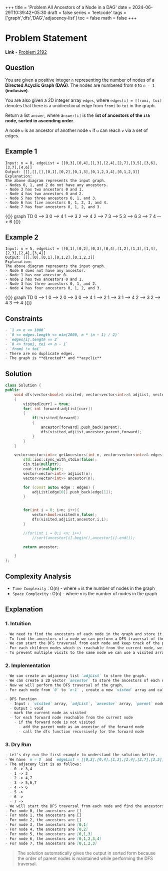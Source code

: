 +++
title = 'Problem All Ancestors of a Node in a DAG'
date = 2024-06-29T10:39:42+05:30
draft = false
series = 'leetcode'
tags =['graph','dfs','DAG','adjacency-list']
toc = false
math = false
+++

# Problem Statement

**Link** - [Problem 2192](https://leetcode.com/problems/all-ancestors-of-a-node-in-a-directed-acyclic-graph/description/)

## Question

You are given a positive integer `n` representing the number of nodes of a **Directed Acyclic Graph (DAG)**. The nodes are numbered from `0` to `n - 1` **(inclusive)**.

You are also given a 2D integer array `edges`, where `edges[i] = [fromi, toi]` denotes that there is a unidirectional edge from `fromi` to `toi` in the graph.

Return a list `answer`, where a`nswer[i]` is the li**st of ancestors of the `ith` node, sorted in ascending order**.

A node `u` is an ancestor of another node `v` if `u` can reach `v` via a set of edges.

## Example 1

```
Input: n = 8, edgeList = [[0,3],[0,4],[1,3],[2,4],[2,7],[3,5],[3,6],[3,7],[4,6]]
Output: [[],[],[],[0,1],[0,2],[0,1,3],[0,1,2,3,4],[0,1,2,3]]
Explanation:
The above diagram represents the input graph.
- Nodes 0, 1, and 2 do not have any ancestors.
- Node 3 has two ancestors 0 and 1.
- Node 4 has two ancestors 0 and 2.
- Node 5 has three ancestors 0, 1, and 3.
- Node 6 has five ancestors 0, 1, 2, 3, and 4.
- Node 7 has four ancestors 0, 1, 2, and 3.
```

{{<mermaid>}}
graph TD
0 --> 3
0 --> 4
1 --> 3
2 --> 4
2 --> 7
3 --> 5
3 --> 6
3 --> 7
4 --> 6
{{</mermaid>}}

## Example 2

```
Input: n = 5, edgeList = [[0,1],[0,2],[0,3],[0,4],[1,2],[1,3],[1,4],[2,3],[2,4],[3,4]]
Output: [[],[0],[0,1],[0,1,2],[0,1,2,3]]
Explanation:
The above diagram represents the input graph.
- Node 0 does not have any ancestor.
- Node 1 has one ancestor 0.
- Node 2 has two ancestors 0 and 1.
- Node 3 has three ancestors 0, 1, and 2.
- Node 4 has four ancestors 0, 1, 2, and 3.
```

{{<mermaid>}}
graph TD
0 --> 1
0 --> 2
0 --> 3
0 --> 4
1 --> 2
1 --> 3
1 --> 4
2 --> 3
2 --> 4
3 --> 4
{{</mermaid>}}

## Constraints

```markdown
- `1 <= n <= 1000`
- `0 <= edges.length <= min(2000, n * (n - 1) / 2)`
- `edges[i].length == 2`
- `0 <= fromi, toi <= n - 1`
- `fromi != toi`
- There are no duplicate edges.
- The graph is **directed** and **acyclic**
```

## Solution

```cpp
class Solution {
public:
    void dfs(vector<bool>& visited, vector<vector<int>>& adjList, vector<vector<int>>& ancestor ,int parent, int curr)
    {
        visited[curr] = true;
        for( int forward:adjList[curr])
        {
            if(!visited[forward])
            {
                ancestor[forward].push_back(parent);
                dfs(visited,adjList,ancestor,parent,forward);
            }
        }
    }

    vector<vector<int>> getAncestors(int n, vector<vector<int>>& edges) {
        std::ios::sync_with_stdio(false);
        cin.tie(nullptr);
        cout.tie(nullptr);
        vector<vector<int>> adjList(n);
        vector<vector<int>> ancestor(n);

        for (const auto& edge : edges) {
            adjList[edge[0]].push_back(edge[1]);
        }


        for(int i = 0; i<n; i++){
            vector<bool>visited(n,false);
            dfs(visited,adjList,ancestor,i,i);
        }

        //for(int i = 0;i <n; i++)
            //sort(ancestor[i].begin(),ancestor[i].end());

        return ancestor;

    }
};
```

## Complexity Analysis

- `Time Complexity` : O(n) - where `n` is the number of nodes in the graph
- `Space Complexity` : O(n) - where `n` is the number of nodes in the graph

## Explanation

### 1. Intuition

```markdown
- We need to find the ancestors of each node in the graph and store it in sorted order in form of a list.
- To find the ancestors of a node we can perform a DFS traversal of the graph.
- We can start the DFS traversal from each node and keep track of the parent node.
- For each children nodes which is reachable from the current node, we can add the parent node as an ancestor.
- To prevent multiple visits to the same node we can use a visited array.
```

### 2. Implementation

```markdown
- We can create an adjacency list `adjList` to store the graph.
- We can create a 2D vector `ancestor` to store the ancestors of each node.
- Now we will perform the DFS traversal of the graph.
- For each node from `0` to `n-1` , create a new `visted` array and call the `dfs` function.

- DFS Function
  - Input : `visited` array, `adjList`, `ancestor` array, `parent` node, `current` node
  - Output : void
  - mark the current node as visited
  - for each forward node reachable from the current node
    - if the forward node is not visited
      - add the parent node as an ancestor of the forward node
      - call the dfs function recursively for the forward node
```

### 3. Dry Run

```markdown
- Let's dry run the first example to understand the solution better.
- We have `n = 8` and `edgeList = [[0,3],[0,4],[1,3],[2,4],[2,7],[3,5],[3,6],[3,7],[4,6]]`
- The adjaceny list is as follows:
  - 0 -> 3,4
  - 1 -> 3
  - 2 -> 4,7
  - 3 -> 5,6,7
  - 4 -> 6
  - 5 ->
  - 6 ->
  - 7 ->
- We will start the DFS traversal from each node and find the ancestors.
- For node 0, the ancestors are []
- For node 1, the ancestors are []
- For node 2, the ancestors are []
- For node 3, the ancestors are [0,1]
- For node 4, the ancestors are [0,2]
- For node 5, the ancestors are [0,1,3]
- For node 6, the ancestors are [0,1,2,3,4]
- For node 7, the ancestors are [0,1,2,3]
```

> The solution automatically gives the output in sorted form because the order of parent nodes is maintained while performing the DFS traversal.
